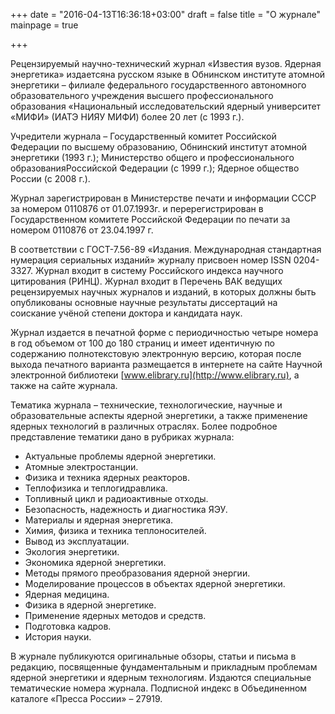 +++
date = "2016-04-13T16:36:18+03:00"
draft = false
title = "О журнале"
mainpage = true

+++

Рецензируемый научно-технический журнал «Известия вузов. Ядерная энергетика» издаетсяна русском языке в Обнинском институте атомной энергетики – филиале федерального государственного автономного образовательного учреждения высшего профессионального образования «Национальный исследовательский ядерный университет «МИФИ» (ИАТЭ НИЯУ МИФИ) более 20 лет (с 1993 г.).

Учредители журнала – Государственный комитет Российской Федерации по высшему образованию, Обнинский институт атомной энергетики (1993 г.); Министерство общего и профессионального образованияРоссийской Федерации (с 1999 г.); Ядерное общество России (с 2008 г.).

Журнал зарегистрирован в Министерстве печати и информации СССР за номером 0110876 от 01.07.1993г. и перерегистрирован в Государственном комитете Российской Федерации по печати за номером 0110876 от 23.04.1997 г.

В соответствии с ГОСТ-7.56-89 «Издания. Международная стандартная нумерация сериальных изданий» журналу присвоен номер ISSN 0204-3327.
Журнал входит в систему Российского индекса научного цитирования (РИНЦ).
Журнал входит в Перечень ВАК ведущих рецензируемых научных журналов и изданий, в которых должны быть опубликованы основные научные результаты диссертаций на соискание учёной степени доктора и кандидата наук.

Журнал издается в печатной форме с периодичностью четыре номера в год объемом от 100 до 180 страниц и имеет идентичную по содержанию полнотекстовую электронную версию, которая после выхода печатного варианта размещается в интернете на сайте Научной электронной библиотеки [www.elibrary.ru](http://www.elibrary.ru), а также на сайте журнала.

Тематика журнала – технические, технологические, научные и образовательные аспекты ядерной энергетики, а также применение ядерных технологий в различных отраслях. 
Более подробное представление тематики дано в рубриках журнала:

* Актуальные проблемы ядерной энергетики.
* Атомные электростанции. 
* Физика и техника ядерных реакторов. 
* Теплофизика и теплогидравлика. 
* Топливный цикл и радиоактивные отходы. 
* Безопасность, надежность и диагностика ЯЭУ. 
* Материалы и ядерная энергетика. 
* Химия, физика и техника теплоносителей. 
* Вывод из эксплуатации. 
* Экология энергетики.
* Экономика ядерной энергетики. 
* Методы прямого преобразования ядерной энергии. 
* Моделирование процессов в объектах ядерной энергетики. 
* Ядерная медицина. 
* Физика в ядерной энергетике. 
* Применение ядерных методов и средств. 
* Подготовка кадров. 
* История науки. 

В журнале публикуются оригинальные обзоры, статьи и письма в редакцию, посвященные фундаментальным и прикладным проблемам ядерной энергетики и ядерным технологиям. 
Издаются специальные тематические номера журнала.
Подписной индекс в Объединенном каталоге «Пресса России» – 27919.
